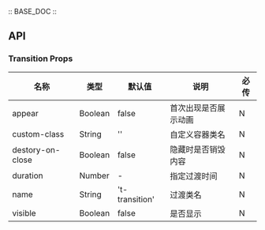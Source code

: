:: BASE_DOC ::

## API

### Transition Props

名称 | 类型 | 默认值 | 说明 | 必传
-- | -- | -- | -- | --
appear | Boolean | false | 首次出现是否展示动画 | N
custom-class | String | '' | 自定义容器类名 | N
destory-on-close | Boolean | false | 隐藏时是否销毁内容 | N
duration | Number | - | 指定过渡时间 | N
name | String | 't-transition' | 过渡类名 | N
visible | Boolean | false | 是否显示 | N
